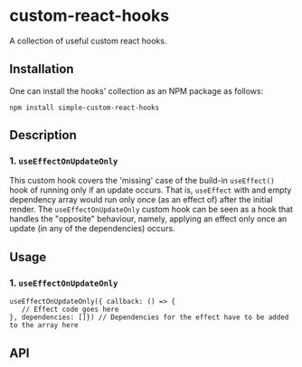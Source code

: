 # custom-react-hooks
A collection of useful custom react hooks.

## Installation
One can install the hooks' collection as an NPM package as follows: 

```
npm install simple-custom-react-hooks
```

## Description

### 1. `useEffectOnUpdateOnly`

This custom hook covers the 'missing' case of the build-in `useEffect()` hook of running only if an update occurs. That is, `useEffect` with and empty dependency array would run only once (as an effect of) after the initial render.
The `useEffectOnUpdateOnly` custom hook can be seen as a hook that handles the "opposite" behaviour, namely, applying an effect only once an update (in any of the dependencies) occurs.

## Usage

### 1. `useEffectOnUpdateOnly`

```
useEffectOnUpdateOnly({ callback: () => {
   // Effect code goes here 
}, dependencies: []}) // Dependencies for the effect have to be added to the array here
```


## API

